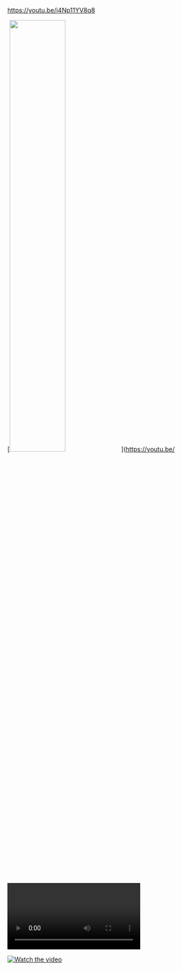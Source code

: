 https://youtu.be/i4Np11YV8q8

[<img src="https://youtu.be/i4Np11YV8q8<VIDEO ID>/maxresdefault.jpg" width="50%">](https://youtu.be/<VIDEO ID>)




[![Watch the video](https://img.youtube.com/vi/T-D1KVIuvjA/maxresdefault.jpg)](https://youtu.be/T-D1KVIuvjA)
